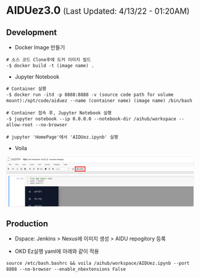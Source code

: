# AIDUez3.0 <span style="font-size:1.3rem; font-weight:lighter">(Last Updated: 4/13/22 - 01:20AM)</span>

## Development

- Docker Image 만들기

```console
# 소스 코드 Clone후에 도커 이미지 빌드
-$ docker build -t (image name) .  
```

- Jupyter Notebook

```console
# Container 실행
-$ docker run -itd -p 8888:8888 -v (source code path for volume mount):/opt/code/aiduez --name (container name) (image name) /bin/bash

# Container 접속 후, Jupyter Notebook 실행
-$ jupyter notebook --ip 0.0.0.0 --notebook-dir /aihub/workspace --allow-root --no-browser

# jupyter 'HomePage'에서 'AIDUez.ipynb' 실행
```
- Voila

<img alt="Run Voila in notebook" src="assets/images/README_voila.png" style="border: 1px solid #eee; border-radius: 4px; box-shadow: 0 1px 2px 0 rgba(0, 0, 0, 0.05);">

<br>

## Production

- Dspace: Jenkins > Nexus에 이미지 생성 > AIDU repogitory 등록

- OKD Ez실행 yaml에 아래와 같이 적용

```console
source /etc/bash.bashrc && voila /aihub/workspace/AIDUez.ipynb --port 8888 --no-browser --enable_nbextensions False 
```
<br>